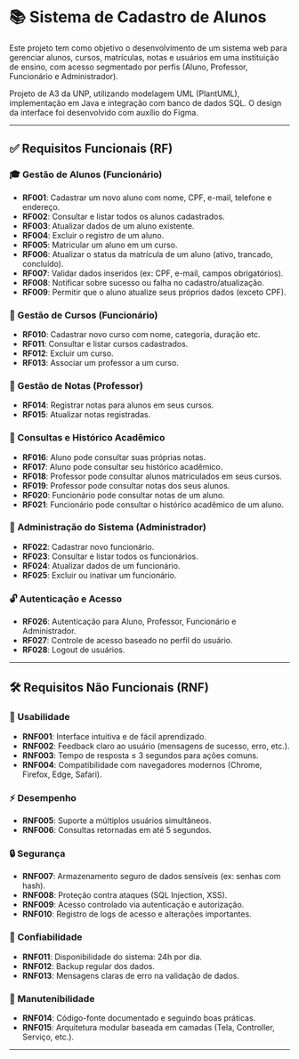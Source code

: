 # 📚 Sistema de Cadastro de Alunos

Este projeto tem como objetivo o desenvolvimento de um sistema web para gerenciar alunos, cursos, matrículas, notas e usuários em uma instituição de ensino, com acesso segmentado por perfis (Aluno, Professor, Funcionário e Administrador).

Projeto de A3 da UNP, utilizando modelagem UML (PlantUML), implementação em Java e integração com banco de dados SQL. O design da interface foi desenvolvido com auxílio do Figma.

---

## ✅ Requisitos Funcionais (RF)

### 🎓 Gestão de Alunos (Funcionário)
- **RF001**: Cadastrar um novo aluno com nome, CPF, e-mail, telefone e endereço.
- **RF002**: Consultar e listar todos os alunos cadastrados.
- **RF003**: Atualizar dados de um aluno existente.
- **RF004**: Excluir o registro de um aluno.
- **RF005**: Matricular um aluno em um curso.
- **RF006**: Atualizar o status da matrícula de um aluno (ativo, trancado, concluído).
- **RF007**: Validar dados inseridos (ex: CPF, e-mail, campos obrigatórios).
- **RF008**: Notificar sobre sucesso ou falha no cadastro/atualização.
- **RF009**: Permitir que o aluno atualize seus próprios dados (exceto CPF).

### 📘 Gestão de Cursos (Funcionário)
- **RF010**: Cadastrar novo curso com nome, categoria, duração etc.
- **RF011**: Consultar e listar cursos cadastrados.
- **RF012**: Excluir um curso.
- **RF013**: Associar um professor a um curso.

### 📝 Gestão de Notas (Professor)
- **RF014**: Registrar notas para alunos em seus cursos.
- **RF015**: Atualizar notas registradas.

### 🔎 Consultas e Histórico Acadêmico
- **RF016**: Aluno pode consultar suas próprias notas.
- **RF017**: Aluno pode consultar seu histórico acadêmico.
- **RF018**: Professor pode consultar alunos matriculados em seus cursos.
- **RF019**: Professor pode consultar notas dos seus alunos.
- **RF020**: Funcionário pode consultar notas de um aluno.
- **RF021**: Funcionário pode consultar o histórico acadêmico de um aluno.

### 🔐 Administração do Sistema (Administrador)
- **RF022**: Cadastrar novo funcionário.
- **RF023**: Consultar e listar todos os funcionários.
- **RF024**: Atualizar dados de um funcionário.
- **RF025**: Excluir ou inativar um funcionário.

### 🔓 Autenticação e Acesso
- **RF026**: Autenticação para Aluno, Professor, Funcionário e Administrador.
- **RF027**: Controle de acesso baseado no perfil do usuário.
- **RF028**: Logout de usuários.

---

## 🛠️ Requisitos Não Funcionais (RNF)

### 🎯 Usabilidade
- **RNF001**: Interface intuitiva e de fácil aprendizado.
- **RNF002**: Feedback claro ao usuário (mensagens de sucesso, erro, etc.).
- **RNF003**: Tempo de resposta ≤ 3 segundos para ações comuns.
- **RNF004**: Compatibilidade com navegadores modernos (Chrome, Firefox, Edge, Safari).

### ⚡ Desempenho
- **RNF005**: Suporte a múltiplos usuários simultâneos.
- **RNF006**: Consultas retornadas em até 5 segundos.

### 🔒 Segurança
- **RNF007**: Armazenamento seguro de dados sensíveis (ex: senhas com hash).
- **RNF008**: Proteção contra ataques (SQL Injection, XSS).
- **RNF009**: Acesso controlado via autenticação e autorização.
- **RNF010**: Registro de logs de acesso e alterações importantes.

### 🧱 Confiabilidade
- **RNF011**: Disponibilidade do sistema: 24h por dia.
- **RNF012**: Backup regular dos dados.
- **RNF013**: Mensagens claras de erro na validação de dados.

### 🧹 Manutenibilidade
- **RNF014**: Código-fonte documentado e seguindo boas práticas.
- **RNF015**: Arquitetura modular baseada em camadas (Tela, Controller, Serviço, etc.).

---
